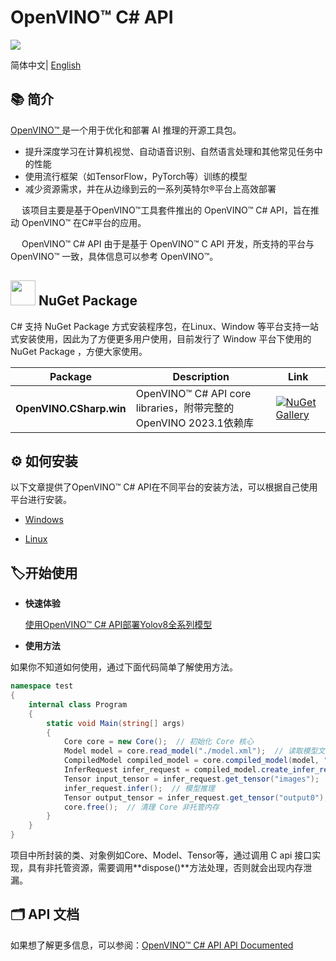 # OpenVINO™ C# API 

 <img src="https://img.shields.io/badge/Framework-.NET6.0%2C%20.NET48-pink.svg">


简体中文| [English](README.md)

## 📚 简介

[OpenVINO™ ](www.openvino.ai)是一个用于优化和部署 AI 推理的开源工具包。

- 提升深度学习在计算机视觉、自动语音识别、自然语言处理和其他常见任务中的性能
- 使用流行框架（如TensorFlow，PyTorch等）训练的模型
- 减少资源需求，并在从边缘到云的一系列英特尔®平台上高效部署

&emsp;    该项目主要是基于OpenVINO™工具套件推出的 OpenVINO™ C# API，旨在推动  OpenVINO™  在C#平台的应用。

&emsp;    OpenVINO™ C# API 由于是基于 OpenVINO™  C API 开发，所支持的平台与OpenVINO™ 一致，具体信息可以参考 OpenVINO™。

## <img title="NuGet" src="https://s2.loli.net/2023/01/26/ks9BMwXaHqQnKZP.png" alt="" width="40"> NuGet Package

C# 支持 NuGet Package 方式安装程序包，在Linux、Window 等平台支持一站式安装使用，因此为了方便更多用户使用，目前发行了 Window 平台下使用的 NuGet Package ，方便大家使用。

| Package                 | Description                                                  | Link                                                         |
| ----------------------- | ------------------------------------------------------------ | ------------------------------------------------------------ |
| **OpenVINO.CSharp.win** | OpenVINO™ C# API core libraries，附带完整的OpenVINO 2023.1依赖库 | [![NuGet Gallery ](https://badge.fury.io/nu/OpenVINO.CSharp.win.svg)](https://www.nuget.org/packages/OpenVINO.CSharp.win/) |

## ⚙ 如何安装

以下文章提供了OpenVINO™ C# API在不同平台的安装方法，可以根据自己使用平台进行安装。

- [Windows](docs/cn/windows_install.md)

- [Linux](docs/cn/linux_install.md)

## 🏷开始使用

- **快速体验**

  [使用OpenVINO™ C# API部署Yolov8全系列模型](demos/yolov8/README_cn.md)

- **使用方法**

如果你不知道如何使用，通过下面代码简单了解使用方法。

```c#
namespace test 
{
    internal class Program
    {
        static void Main(string[] args)
        {
            Core core = new Core();  // 初始化 Core 核心
            Model model = core.read_model("./model.xml");  // 读取模型文件
            CompiledModel compiled_model = core.compiled_model(model, "AUTO");  // 将模型加载到设备
            InferRequest infer_request = compiled_model.create_infer_request();  // 创建推理通道
            Tensor input_tensor = infer_request.get_tensor("images");  // 获取输入节点Tensor
            infer_request.infer();  // 模型推理
            Tensor output_tensor = infer_request.get_tensor("output0");  // 获取输出节点Tensor
            core.free();  // 清理 Core 非托管内存
        }
    }
}
```

项目中所封装的类、对象例如Core、Model、Tensor等，通过调用 C api 接口实现，具有非托管资源，需要调用**dispose()**方法处理，否则就会出现内存泄漏。

## 🗂 API 文档

如果想了解更多信息，可以参阅：[OpenVINO™ C# API API Documented](https://guojin-yan.github.io/OpenVINO-CSharp-API.docs/)



